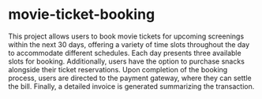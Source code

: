 # movie-ticket-booking
This project allows users to book movie tickets for upcoming screenings within the next 30 days, offering a variety of time slots throughout the day to accommodate different schedules. Each day presents three available slots for booking. Additionally, users have the option to purchase snacks alongside their ticket reservations. Upon completion of the booking process, users are directed to the payment gateway, where they can settle the bill. Finally, a detailed invoice is generated summarizing the transaction.
